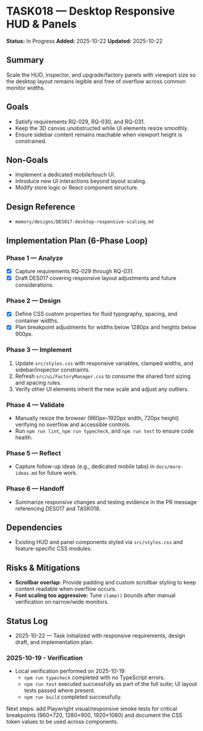# TASK018 — Desktop Responsive HUD & Panels

**Status:** In Progress
**Added:** 2025-10-22
**Updated:** 2025-10-22

## Summary

Scale the HUD, inspector, and upgrade/factory panels with viewport size so the desktop layout remains legible and free of overflow across common monitor widths.

## Goals

- Satisfy requirements RQ-029, RQ-030, and RQ-031.
- Keep the 3D canvas unobstructed while UI elements resize smoothly.
- Ensure sidebar content remains reachable when viewport height is constrained.

## Non-Goals

- Implement a dedicated mobile/touch UI.
- Introduce new UI interactions beyond layout scaling.
- Modify store logic or React component structure.

## Design Reference

- `memory/designs/DES017-desktop-responsive-scaling.md`

## Implementation Plan (6-Phase Loop)

### Phase 1 — Analyze

- [x] Capture requirements RQ-029 through RQ-031.
- [x] Draft DES017 covering responsive layout adjustments and future considerations.

### Phase 2 — Design

- [x] Define CSS custom properties for fluid typography, spacing, and container widths.
- [x] Plan breakpoint adjustments for widths below 1280px and heights below 900px.

### Phase 3 — Implement

1. Update `src/styles.css` with responsive variables, clamped widths, and sidebar/inspector constraints.
2. Refresh `src/ui/FactoryManager.css` to consume the shared font sizing and spacing rules.
3. Verify other UI elements inherit the new scale and adjust any outliers.

### Phase 4 — Validate

- Manually resize the browser (960px–1920px width, 720px height) verifying no overflow and accessible controls.
- Run `npm run lint`, `npm run typecheck`, and `npm run test` to ensure code health.

### Phase 5 — Reflect

- Capture follow-up ideas (e.g., dedicated mobile tabs) in `docs/more-ideas.md` for future work.

### Phase 6 — Handoff

- Summarize responsive changes and testing evidence in the PR message referencing DES017 and TASK018.

## Dependencies

- Existing HUD and panel components styled via `src/styles.css` and feature-specific CSS modules.

## Risks & Mitigations

- **Scrollbar overlap:** Provide padding and custom scrollbar styling to keep content readable when overflow occurs.
- **Font scaling too aggressive:** Tune `clamp()` bounds after manual verification on narrow/wide monitors.

## Status Log

- 2025-10-22 — Task initialized with responsive requirements, design draft, and implementation plan.

### 2025-10-19 - Verification

- Local verification performed on 2025-10-19:
  - `npm run typecheck` completed with no TypeScript errors.
  - `npm run test` executed successfully as part of the full suite; UI layout tests passed where present.
  - `npm run build` completed successfully.

Next steps: add Playwright visual/responsive smoke tests for critical breakpoints (960×720, 1280×900, 1920×1080) and document the CSS token values to be used across components.
